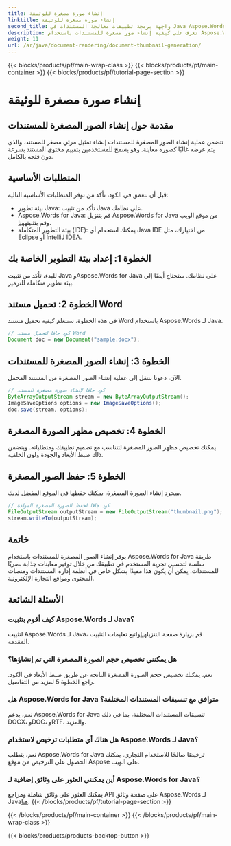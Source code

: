 ```yaml
---
title: إنشاء صورة مصغرة للوثيقة
linktitle: إنشاء صورة مصغرة للوثيقة
second_title: واجهة برمجة تطبيقات معالجة المستندات في Java Aspose.Words
description: تعرف على كيفية إنشاء صور مصغرة للمستندات باستخدام Aspose.Words for Java. حسِّن تجربة المستخدم باستخدام المعاينات المرئية.
weight: 11
url: /ar/java/document-rendering/document-thumbnail-generation/
---
```


{{< blocks/products/pf/main-wrap-class >}}
{{< blocks/products/pf/main-container >}}
{{< blocks/products/pf/tutorial-page-section >}}

# إنشاء صورة مصغرة للوثيقة


## مقدمة حول إنشاء الصور المصغرة للمستندات

تتضمن عملية إنشاء الصور المصغرة للمستندات إنشاء تمثيل مرئي مصغر للمستند، والذي يتم عرضه غالبًا كصورة معاينة. وهو يسمح للمستخدمين بتقييم محتوى المستند بسرعة دون فتحه بالكامل.

## المتطلبات الأساسية

قبل أن نتعمق في الكود، تأكد من توفر المتطلبات الأساسية التالية:

- بيئة تطوير Java: تأكد من تثبيت Java على نظامك.
-  Aspose.Words for Java: قم بتنزيل Aspose.Words for Java من موقع الويب وقم بتثبيته[هنا](https://releases.aspose.com/words/java/).
- بيئة التطوير المتكاملة (IDE): يمكنك استخدام أي Java IDE من اختيارك، مثل Eclipse أو IntelliJ IDEA.

## الخطوة 1: إعداد بيئة التطوير الخاصة بك

للبدء، تأكد من تثبيت Java وAspose.Words for Java على نظامك. ستحتاج أيضًا إلى بيئة تطوير متكاملة للترميز.

## الخطوة 2: تحميل مستند Word

في هذه الخطوة، سنتعلم كيفية تحميل مستند Word باستخدام Aspose.Words لـ Java.

```java
// كود جافا لتحميل مستند Word
Document doc = new Document("sample.docx");
```

## الخطوة 3: إنشاء الصور المصغرة للمستندات

الآن، دعونا ننتقل إلى عملية إنشاء الصور المصغرة من المستند المحمل.

```java
// كود جافا لإنشاء صورة مصغرة للمستند
ByteArrayOutputStream stream = new ByteArrayOutputStream();
ImageSaveOptions options = new ImageSaveOptions();
doc.save(stream, options);
```

## الخطوة 4: تخصيص مظهر الصورة المصغرة

يمكنك تخصيص مظهر الصور المصغرة لتتناسب مع تصميم تطبيقك ومتطلباته. ويتضمن ذلك ضبط الأبعاد والجودة ولون الخلفية.

## الخطوة 5: حفظ الصور المصغرة

بمجرد إنشاء الصورة المصغرة، يمكنك حفظها في الموقع المفضل لديك.

```java
// كود جافا لحفظ الصورة المصغرة المولدة
FileOutputStream outputStream = new FileOutputStream("thumbnail.png");
stream.writeTo(outputStream);
```

## خاتمة

يوفر إنشاء الصور المصغرة للمستندات باستخدام Aspose.Words for Java طريقة سلسة لتحسين تجربة المستخدم في تطبيقك من خلال توفير معاينات جذابة بصريًا للمستندات. يمكن أن يكون هذا مفيدًا بشكل خاص في أنظمة إدارة المستندات ومنصات المحتوى ومواقع التجارة الإلكترونية.

## الأسئلة الشائعة

### كيف أقوم بتثبيت Aspose.Words لـ Java؟

لتثبيت Aspose.Words لـ Java، قم بزيارة صفحة التنزيل[هنا](https://releases.aspose.com/words/java/)واتبع تعليمات التثبيت المقدمة.

### هل يمكنني تخصيص حجم الصورة المصغرة التي تم إنشاؤها؟

نعم، يمكنك تخصيص حجم الصورة المصغرة الناتجة عن طريق ضبط الأبعاد في الكود. راجع الخطوة 5 لمزيد من التفاصيل.

### هل Aspose.Words for Java متوافق مع تنسيقات المستندات المختلفة؟

نعم، يدعم Aspose.Words for Java تنسيقات المستندات المختلفة، بما في ذلك DOCX، وDOC، وRTF، والمزيد.

### هل هناك أي متطلبات ترخيص لاستخدام Aspose.Words لـ Java؟

نعم، يتطلب Aspose.Words for Java ترخيصًا صالحًا للاستخدام التجاري. يمكنك الحصول على الترخيص من موقع Aspose على الويب.

### أين يمكنني العثور على وثائق إضافية لـ Aspose.Words for Java؟

 يمكنك العثور على وثائق شاملة ومراجع API على صفحة وثائق Aspose.Words لـ Java[هنا](https://reference.aspose.com/words/java/).
{{< /blocks/products/pf/tutorial-page-section >}}

{{< /blocks/products/pf/main-container >}}
{{< /blocks/products/pf/main-wrap-class >}}

{{< blocks/products/products-backtop-button >}}
